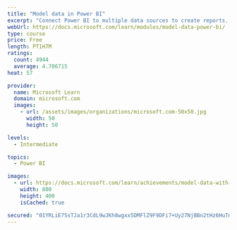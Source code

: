 ```yaml
---
title: "Model data in Power BI"
excerpt: "Connect Power BI to multiple data sources to create reports. Define the relationship between your data sources."
webUrl: https://docs.microsoft.com/learn/modules/model-data-power-bi/
type: course
price: Free
length: PT1H7M
ratings:
  count: 4944
  average: 4.706715
heat: 57

provider:
  name: Microsoft Learn
  domain: microsoft.com
  images:
    - url: /assets/images/organizations/microsoft.com-50x50.jpg
      width: 50
      height: 50

levels:
  - Intermediate

topics:
  - Power BI

images:
  - url: https://docs.microsoft.com/learn/achievements/model-data-with-power-bi-desktop-social.png
    width: 800
    height: 400
    isCached: true

secured: "01YRLiE75sTJa1r3CdL9wJKh8wgxx5DMFlZ9F9DFi7+Uy27NjBBn2tHz6HuTmNvSvb/8CIDLgwsJC5bxCJXwLmNgpN0QBLhjzCO0bApC9FEa5/NKyLlqRTRIQ06SyoMnDT1nXgNk3/lj2jAEEreBpAJMN2DEm1tAKEo/8+Jqz22hdegPzkxtq+7DEkQhXSIAHkb7hgMDC1dp5GzDHp5HffBldEBWmxFyOeduipoifaXyvWY6QjBDeTn0G8sL+7PRCkxVL3V/bthr2FmvP8t6I92jUMCVy3oRj6XADbOSYMlQvewxsWXbJyZfq8Jn9XjH8I3xAEqy0fPRWz2EkM1zI07qCWu8yKuaSmxUPjkUbjAQUFbVuXI2nB+Q2Hc4JoJQBZ3HUVUZvktb5TVrLL/Pixx9gzdbhpm4gCxov5uGULo=;/l9qXapb+hnh2gzSJj48XQ=="
---
```


